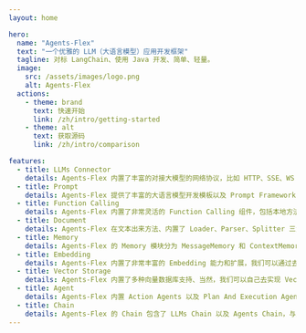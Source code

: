 ```yaml
---
layout: home

hero:
  name: "Agents-Flex"
  text: "一个优雅的 LLM（大语言模型）应用开发框架"
  tagline: 对标 LangChain、使用 Java 开发、简单、轻量。
  image:
    src: /assets/images/logo.png
    alt: Agents-Flex
  actions:
    - theme: brand
      text: 快速开始
      link: /zh/intro/getting-started
    - theme: alt
      text: 获取源码
      link: /zh/intro/comparison

features:
  - title: LLMs Connector
    details: Agents-Flex 内置了丰富的对接大模型的网络协议，比如 HTTP、SSE、WS 等，其简单灵活的设计，使得开发者可以使用其轻易的对接各种大模型，包括 OpenAI、文心一言、星火大模型、通义千问等等。
  - title: Prompt
    details: Agents-Flex 提供了丰富的大语言模型开发模板以及 Prompt Framework 的支持，比如 FEW-SHOT、CRISPE、BROKE、ICIO 等。另外，Prompt Template 我们也可以自定义自己独特的内容。
  - title: Function Calling
    details: Agents-Flex 内置了非常灵活的 Function Calling 组件，包括本地方法的定义、解析、通过 LLMs 回调、并执行本地方法到结果，开发者几行代码就可以完成 Function Calling。
  - title: Document
    details: Agents-Flex 在文本出来方法、内置了 Loader、Parser、Splitter 三大组件，而每种组件又有多重不同的实现类，因此，我们可以轻易的加载网络数据、本地数据、数据库数据，以及多种数据类型。
  - title: Memory
    details: Agents-Flex 的 Memory 模块分为 MessageMemory 和 ContextMemory，他们分别用于历史对话和 Chain 执行上下文记录，我们可以通过继承 Memory 去实现更加丰富的扩展。
  - title: Embedding
    details: Agents-Flex 内置了非常丰富的 Embedding 能力和扩展，我们可以通过去实现 Embedding 接口，来扩充自己的私有 Embedding 算法和支持 。
  - title: Vector Storage
    details: Agents-Flex 内置了多种向量数据库支持、当然，我们可以自己去实现 VectorStorage 接口，来扩充自己的私有 VectorStorage 服务 。
  - title: Agent
    details: Agents-Flex 内置 Action Agents 以及 Plan And Execution Agents，同时可以扩展额外的 Agents 服务。
  - title: Chain
    details: Agents-Flex 的 Chain 包含了 LLMs Chain 以及 Agents Chain，与此同时，Agents-Flex Chain 也支持同步顺序 Chain，和异步执行的 Chain 等，帮助开发面对多种不同场景 。
---
```



<style>
:root {
  --vp-home-hero-name-color: transparent;
  --vp-home-hero-name-background: -webkit-linear-gradient(120deg, #bd34fe 30%, #41d1ff);

  --vp-home-hero-image-background-image: linear-gradient(-45deg, #bd34fe 50%, #47caff 50%);
  --vp-home-hero-image-filter: blur(44px);
}

@media (min-width: 640px) {
  :root {
    --vp-home-hero-image-filter: blur(56px);
  }
}

@media (min-width: 960px) {
  :root {
    --vp-home-hero-image-filter: blur(68px);
  }
}
</style>
